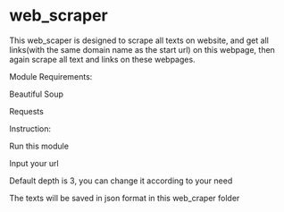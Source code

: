 # web_scraper
This web_scaper is designed to scrape all texts on website, and get all links(with the same domain name as the start url) on this webpage, then again scrape all text and links on these webpages.

Module Requirements:

Beautiful Soup

Requests

Instruction:

Run this module

Input your url

Default depth is 3, you can change it according to your need

The texts will be saved in json format in this web_craper folder
